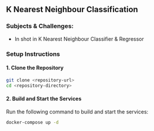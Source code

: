 ## K Nearest Neighbour Classification

### Subjects & Challenges:
- In shot in K Nearest Neighbour Classifier & Regressor


### Setup Instructions

#### 1. Clone the Repository

```bash
git clone <repository-url>
cd <repository-directory>
```

#### 2. Build and Start the Services

Run the following command to build and start the services:

```bash
docker-compose up -d
```
